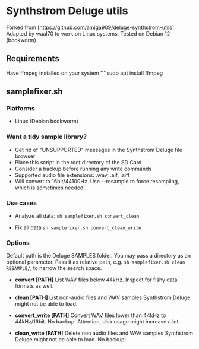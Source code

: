
# Synthstrom Deluge utils

Forked from [https://github.com/amiga909/deluge-synthstrom-utils]
Adapted by waal70 to work on Linux systems. Tested on Debian 12 (bookworm)

## Requirements

Have ffmpeg installed on your system
''''sudo apt install ffmpeg

## samplefixer.sh

### Platforms

- Linux (Debian bookworm)

### Want a tidy sample library?

- Get rid of "UNSUPPORTED" messages in the Synthstrom Deluge file browser
- Place this script in the root directory of the SD Card
- Consider a backup before running any write commands
- Supported audio file extensions: .wav, .aif, .aiff
- Will convert to 16bit/44100Hz. Use --resample to force resampling, which is sometimes needed

### Use cases

- Analyze all data:
`sh samplefixer.sh convert_clean`

- Fix all data
`sh samplefixer.sh convert_clean_write`

### Options

Default path is the Deluge SAMPLES folder. You may pass a directory as an optional parameter. Pass it as relative path, e.g. `sh samplefixer.sh clean RESAMPLE/`, to narrow the search space. 

- **convert [PATH]**
List WAV files below 44kHz. Inspect for fishy data formats as well.

- **clean [PATH]**
List non-audio files and WAV samples Synthstrom Deluge might not be able to load.

- **convert_write [PATH]**
Convert WAV files lower than 44kHz to 44kHz/16bit. No backup! Attention, disk usage might increase a lot.

- **clean_write [PATH]**
Delete non audio files and WAV samples Synthstrom Deluge might not be able to load. No backup!

